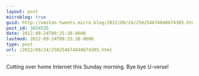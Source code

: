 ```yaml
---
layout: post
microblog: true
guid: http://vmstan-tweets.micro.blog/2012/09/24/250254674840674305.html
post_id: 3034535
date: 2012-09-24T09:25:38-0600
lastmod: 2012-09-24T09:25:38-0600
type: post
url: /2012/09/24/250254674840674305.html
---
```

Cutting over home Internet this Sunday morning. Bye bye U-verse!
